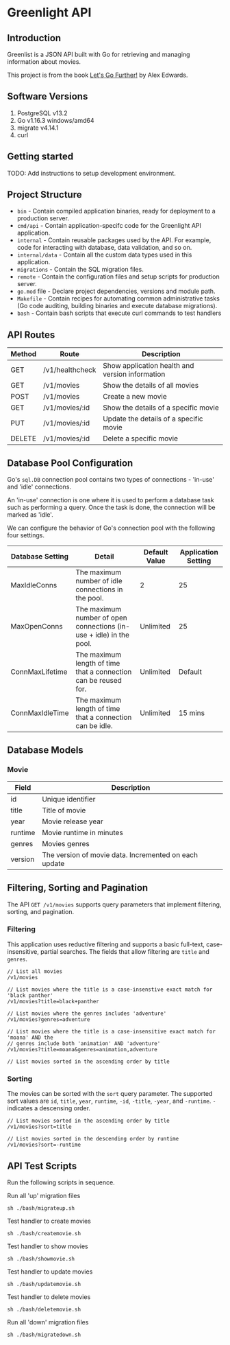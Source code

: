 # Greenlight API

## Introduction
Greenlist is a JSON API built with Go for retrieving and managing information about movies.

This project is from the book <a href="https://lets-go-further.alexedwards.net/" target="_blank">Let's Go Further!</a> by Alex Edwards.

## Software Versions
1. PostgreSQL v13.2
2. Go v1.16.3 windows/amd64
3. migrate v4.14.1
4. curl

## Getting started

TODO: Add instructions to setup development environment.

## Project Structure
- `bin` - Contain compiled application binaries, ready for deployment to a production server.
- `cmd/api` - Contain application-specifc code for the Greenlight API application.
- `internal` - Contain reusable packages used by the API. For example, code for interacting with database, data validation, and so on.
- `internal/data` - Contain all the custom data types used in this application.
- `migrations` - Contain the SQL migration files.
- `remote` - Contain the configuration files and setup scripts for production server.
- `go.mod` file - Declare project dependencies, versions and module path.
- `Makefile` - Contain recipes for automating common administrative tasks (Go code auditing, building binaries and execute database migrations).
- `bash` - Contain bash scripts that execute curl commands to test handlers

## API Routes
| Method | Route | Description |
| ------ | ----- | ----------- |
| GET    | /v1/healthcheck | Show application health and version information |
| GET    | /v1/movies      | Show the details of all movies |
| POST   | /v1/movies      | Create a new movie |
| GET    | /v1/movies/:id  | Show the details of a specific movie |
| PUT    | /v1/movies/:id  | Update the details of a specific movie |
| DELETE | /v1/movies/:id  | Delete a specific movie |

## Database Pool Configuration

Go's `sql.DB` connection pool contains two types of connections - 'in-use' and 'idle' connections.

An 'in-use' connection is one where it is used to perform a database task such as performing a query. Once the task is done, the connection will be marked as 'idle'.

We can configure the behavior of Go's connection pool with the following four settings.

| Database Setting | Detail | Default Value | Application Setting |
| ------ | ------ | ------ | ----- | 
| MaxIdleConns | The maximum number of idle connections in the pool. | 2 |  25 | 
| MaxOpenConns | The maximum number of open connections (in-use + idle) in the pool. | Unlimited | 25 |
| ConnMaxLifetime | The maximum length of time that a connection can be reused for. | Unlimited | Default |
| ConnMaxIdleTime | The maximum length of time that a connection can be idle. | Unlimited | 15 mins |

## Database Models

### Movie

| Field | Description | 
| ----- | ------ | 
| id | Unique identifier |
| title | Title of movie |
| year | Movie release year |
| runtime | Movie runtime in minutes |
| genres | Movies genres |
| version | The version of movie data. Incremented on each update |

## Filtering, Sorting and Pagination

The API `GET /v1/movies` supports query parameters that implement filtering, sorting, and pagination.

### Filtering

This application uses reductive filtering and supports a basic full-text, case-insensitive, partial searches. The fields that allow filtering are `title` and `genres`.

```
// List all movies
/v1/movies

// List movies where the title is a case-insenstive exact match for 'black panther'
/v1/movies?title=black+panther

// List movies where the genres includes 'adventure'
/v1/movies?genres=adventure

// List movies where the title is a case-insensitive exact match for 'moana' AND the
// genres include both 'animation' AND 'adventure'
/v1/movies?title=moana&genres=animation,adventure

// List movies sorted in the ascending order by title
```

### Sorting

The movies can be sorted with the `sort` query parameter. The supported sort values are `id`, `title`, `year`, `runtime`, `-id`, `-title`, `-year`, and `-runtime`. `-` indicates a descensing order.

```
// List movies sorted in the ascending order by title
/v1/movies?sort=title

// List movies sorted in the descending order by runtime
/v1/movies?sort=-runtime
```

## API Test Scripts

Run the following scripts in sequence.

Run all 'up' migration files

`sh ./bash/migrateup.sh`

Test handler to create movies

`sh ./bash/createmovie.sh`

Test handler to show movies

`sh ./bash/showmovie.sh`

Test handler to update movies

`sh ./bash/updatemovie.sh`

Test handler to delete movies

`sh ./bash/deletemovie.sh`

Run all 'down' migration files

`sh ./bash/migratedown.sh`




